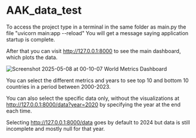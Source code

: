 # AAK_data_test

To access the project type in a terminal in the same folder as main.py the file "uvicorn main:app --reload"
You will get a message  saying application startup is complete.


After that you can visit http://127.0.0.1:8000 to see the main dashboard, which plots the data.

![Screenshot 2025-05-08 at 00-10-07 World Metrics Dashboard](https://github.com/user-attachments/assets/ebbc67d7-ea21-4b3f-a311-47c1850bad87)

You can select the different metrics and years to see top 10 and bottom 10 countries in a period between 2000-2023.

You can also select the specific data only, without the visualizations at http://127.0.0.1:8000/data?year=2020 by specifying the year at the end each time.

Selecting http://127.0.0.1:8000/data goes by default to 2024 but data is still incomplete and mostly null for that year.
